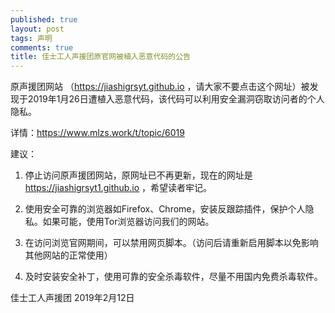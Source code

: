 ```yaml
---
published: true
layout: post
tags: 声明
comments: true
title: 佳士工人声援团原官网被植入恶意代码的公告
---
```


原声援团网站 （https://jiashigrsyt.github.io ，请大家不要点击这个网址）被发现于2019年1月26日遭植入恶意代码，该代码可以利用安全漏洞窃取访问者的个人隐私。

详情：https://www.mlzs.work/t/topic/6019
  
建议：
1. 停止访问原声援团网站，原网址已不再更新，现在的网址是 https://jiashigrsyt1.github.io ，希望读者牢记。
  
2. 使用安全可靠的浏览器如Firefox、Chrome，安装反跟踪插件，保护个人隐私。如果可能，使用Tor浏览器访问我们的网站。
  
3. 在访问浏览官网期间，可以禁用网页脚本。（访问后请重新启用脚本以免影响其他网站的正常使用）
  
4. 及时安装安全补丁，使用可靠的安全杀毒软件，尽量不用国内免费杀毒软件。


佳士工人声援团
2019年2月12日
